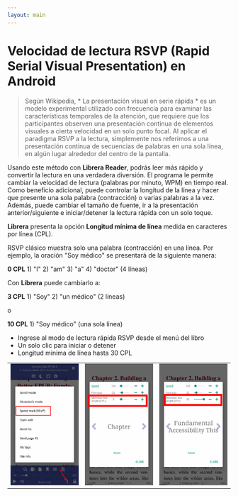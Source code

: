 ```yaml
---
layout: main
---
```



# Velocidad de lectura RSVP (Rapid Serial Visual Presentation) en Android

> Según Wikipedia, * La presentación visual en serie rápida * es un modelo experimental utilizado con frecuencia para examinar las características temporales de la atención, que requiere que los participantes observen una presentación continua de elementos visuales a cierta velocidad en un solo punto focal. Al aplicar el paradigma RSVP a la lectura, simplemente nos referimos a una presentación continua de secuencias de palabras en una sola línea, en algún lugar alrededor del centro de la pantalla.

Usando este método con **Librera Reader**, podrás leer más rápido y convertir la lectura en una verdadera diversión.
El programa le permite cambiar la velocidad de lectura (palabras por minuto, WPM) en tiempo real. Como beneficio adicional, puede controlar la longitud de la línea y hacer que presente una sola palabra (contracción) o varias palabras a la vez.
Además, puede cambiar el tamaño de fuente, ir a la presentación anterior/siguiente e iniciar/detener la lectura rápida con un solo toque.

**Librera** presenta la opción **Longitud mínima de línea** medida en caracteres por línea (CPL).

RSVP clásico muestra solo una palabra (contracción) en una línea. Por ejemplo, la oración &quot;Soy médico&quot; se presentará de la siguiente manera:

**0 CPL** 1) &quot;I&quot; 2) &quot;am&quot; 3) &quot;a&quot; 4) &quot;doctor&quot; (4 líneas)

Con **Librera** puede cambiarlo a:

**3 CPL** 1) &quot;Soy&quot; 2) &quot;un médico&quot; (2 líneas)

o

**10 CPL** 1) &quot;Soy médico&quot; (una sola línea)

* Ingrese al modo de lectura rápida RSVP desde el menú del libro
* Un solo clic para iniciar o detener
* Longitud mínima de línea hasta 30 CPL

||||
|-|-|-|
|![](1.png)|![](2.png)|![](3.png)|

